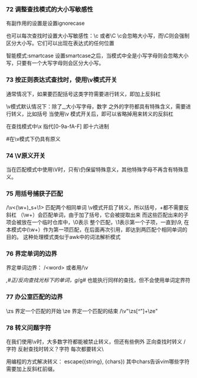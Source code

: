 
### 72 调整查找模式的大小写敏感性
有副作用的设置是设置ignorecase

也可以每次查找时设置大小写敏感性：\c 或者\C
\c会忽略大小写，而\C则会强制区分大小写。它们可以出现在表达式的任何位置

智能模式:smartcase
设置smartcase之后，当模式中全是小写字母则会忽略大小写，只要有一个大写字母则会区分大小写。

### 73 按正则表达式查找时，使用\v模式开关
通常情况下，如果要匹配括号这类字符需要进行转义，即加上反斜杠

\v模式默认情况下：除了_,大小写字母，数字 之外的字符都具有特殊含义，需要进行转义，比如括号
当使用\v 模式开关后，即可以省略掉用来转义的反斜杠

在查找模式中\x 指代[0-9a-fA-F] 即十六进制

#在\v模式下仍具有原义


### 74 \V原义开关
当在匹配模式中使用\V时，只有\仍保留特殊意义，其他特殊字母不再含有特殊意义。

### 75 用括号捕获子匹配
/\v<(\w+)\_s+\1>   匹配两个相同单词
\v模式开启了转义，所以括号，+都不需要反斜杠
（\w+）会匹配单词，由于加了括号，它会被提取出来 而这些匹配出来的子项会被放在一个临时仓库中，\0表示 整个匹配，\1表示第一个子项，一直到\9, 在本模式中(\w+）作为第一项匹配，在后面再次引用，即达到两匹配个相同单词的目的。
这种处理模式类似于awk中的词法解析模式 

### 76 界定单词的边界
界定单词边界：
/\<word\> 或者用/\v<word>

*,#正/反向查找光标下的单词，g*/g# 也能执行同样的查找，但不会使用单词定界符

### 77 办公室匹配的边界
\zs 界定一个匹配的开始
\ze 界定一个匹配的结束
/\v"\zs[^"]+\ze" 

### 78 转义问题字符
在我们使用\v时，大多数字符都能被禁止转义，但还有些例外
正向查找时转义 / 字符
反射查找时转义？字符
每次都要转义\

用编程的方式解决转义：
escape({string}, {chars}) 其中chars告诉vim哪些字符需要加上反斜杠前缀。